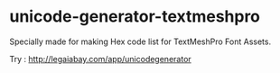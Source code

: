 # unicode-generator-textmeshpro
Specially made for making Hex code list for TextMeshPro Font Assets.

Try : <a>http://legaiabay.com/app/unicodegenerator</a>
